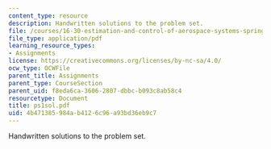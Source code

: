 ```yaml
---
content_type: resource
description: Handwritten solutions to the problem set.
file: /courses/16-30-estimation-and-control-of-aerospace-systems-spring-2004/4b471385984ab4126c96a93bd36eb9c7_ps1sol.pdf
file_type: application/pdf
learning_resource_types:
- Assignments
license: https://creativecommons.org/licenses/by-nc-sa/4.0/
ocw_type: OCWFile
parent_title: Assignments
parent_type: CourseSection
parent_uid: f8eda6ca-3606-2807-dbbc-b093c8ab58c4
resourcetype: Document
title: ps1sol.pdf
uid: 4b471385-984a-b412-6c96-a93bd36eb9c7
---
```

Handwritten solutions to the problem set.